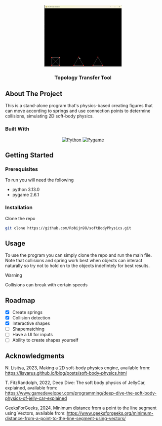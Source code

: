 <!-- PROJECT LOGO -->
<br />
<div align="center">
  <a href="https://github.com/Robijn98/softBodyPhysics/blob/main">
    <img src="images/physicsEngine.gif" alt="Logo" width="250">
  </a>
  <h3 align="center">Topology Transfer Tool</h3>
  
</div>

<!-- ABOUT THE PROJECT -->
## About The Project

This is a stand-alone program that's physics-based creating figures that can move according to springs 
and use connection points to determine collisions, simulating 2D soft-body physics. 

### Built With
<div align="center">
  
[![Python](https://img.shields.io/badge/Python-3776AB.svg?&logo=python&logoColor=white)](#)
[![Pygame](https://img.shields.io/badge/Pygame-1e1e1e.svg?&logo=pygame&logoColor=white)](#)


</div>

<!-- GETTING STARTED -->
## Getting Started
### Prerequisites

To run you will need the following 
- python 3.13.0
- pygame 2.6.1

### Installation
Clone the repo
   ```sh
   git clone https://github.com/Robijn98/softBodyPhysics.git
   ```
<!-- USAGE EXAMPLES -->
## Usage

To use the program you can simply clone the repo and run the main file. 
Note that collisions and spring work best when objects can interact naturally so try not 
to hold on to the objects indefintely for best results. 

> [!WARNING]  
> Collisions can break with certain speeds

<!-- ROADMAP -->
## Roadmap 
- [x] Create springs
- [x] Collision detection
- [x] Interactive shapes 
- [ ] Shapematching
- [ ] Have a UI for inputs
- [ ] Ability to create shapes yourself

<!-- ACKNOWLEDGMENTS -->
## Acknowledgments
N. Lisitsa, 2023, Making a 2D soft-body physics engine, available from: https://lisyarus.github.io/blog/posts/soft-body-physics.html

T. FitzRandolph, 2022, Deep Dive: The soft body physics of JellyCar, explained, available from: https://www.gamedeveloper.com/programming/deep-dive-the-soft-body-physics-of-jelly-car-explained

GeeksForGeeks, 2024, Minimum distance from a point to the line segment using Vectors, available from: https://www.geeksforgeeks.org/minimum-distance-from-a-point-to-the-line-segment-using-vectors/




